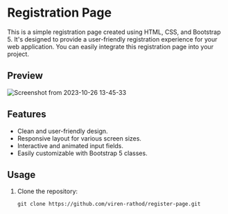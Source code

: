 # Registration Page

This is a simple registration page created using HTML, CSS, and Bootstrap 5. It's designed to provide a user-friendly registration experience for your web application. You can easily integrate this registration page into your project.

## Preview

![Screenshot from 2023-10-26 13-45-33](https://github.com/viren-rathod/register-page/assets/127713305/2c50b580-c262-49a9-a0fe-8c99dfdca449)

## Features

- Clean and user-friendly design.
- Responsive layout for various screen sizes.
- Interactive and animated input fields.
- Easily customizable with Bootstrap 5 classes.

## Usage

1. Clone the repository:

   ```shell
   git clone https://github.com/viren-rathod/register-page.git
   ```
